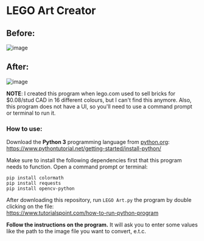 ﻿# LEGO Art Creator

## Before:
![image](https://user-images.githubusercontent.com/76597978/169670531-c5bd4fd2-267f-403c-845e-2bec424a002c.png)

## After:
![image](https://user-images.githubusercontent.com/76597978/169670471-9da95c98-3b06-48d5-9d70-6bd7377cb067.png)

**NOTE**: I created this program when lego.com used to sell bricks for $0.08/stud CAD in 16 different colours, but I can't find this anymore.
Also, this program does not have a UI, so you'll need to use a command prompt or terminal to run it.

### How to use:
Download the **Python 3** programming language from [python.org](python.org):\
https://www.pythontutorial.net/getting-started/install-python/

Make sure to install the following dependencies first that this program needs to function. Open a command prompt or terminal:
```
pip install colormath
pip install requests
pip install opencv-python
```

After downloading this repository, run `LEGO Art.py` the program by double clicking on the file:\
https://www.tutorialspoint.com/how-to-run-python-program

**Follow the instructions on the program.** It will ask you to enter some values like the path to the image file you want to convert, e.t.c.
